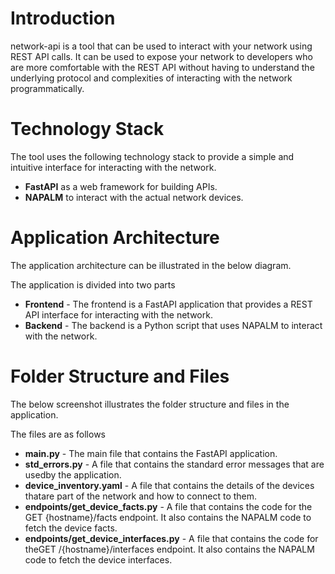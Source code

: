 # Introduction

network-api is a tool that can be used to interact with your network using REST API calls.
It can be used to expose your network to developers who are more comfortable with the REST API
without having to understand the underlying protocol and complexities of interacting with the network programmatically.

# Technology Stack

The tool uses the following technology stack to provide a simple and intuitive interface for interacting with the network.

- **FastAPI** as a web framework for building APIs.
- **NAPALM** to interact with the actual network devices.

# Application Architecture

The application architecture can be illustrated in the below diagram.

The application is divided into two parts

- **Frontend** - The frontend is a FastAPI application that provides a REST API interface for interacting with the network.
- **Backend** - The backend is a Python script that uses NAPALM to interact with the network.

# Folder Structure and Files

The below screenshot illustrates the folder structure and files in the application.

The files are as follows

- **main.py** - The main file that contains the FastAPI application.
- **std_errors.py** - A file that contains the standard error messages that are usedby the application.
- **device_inventory.yaml** - A file that contains the details of the devices thatare part of the network and how to connect to them.
- **endpoints/get_device_facts.py** - A file that contains the code for the GET {hostname}/facts endpoint. It also contains the
  NAPALM code to fetch the device facts.
- **endpoints/get_device_interfaces.py** - A file that contains the code for theGET /{hostname}/interfaces endpoint. It also contains the
  NAPALM code to fetch the device interfaces.


